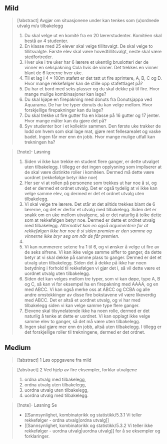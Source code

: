 
## Mild

> [!abstract] Avgjør om situasjonene under kan tenkes som (u)ordnede utvalg m/u tilbakelegg
> 1. Du skal velge ut en komité fra en 20 lærerstudenter. Komitéen skal bestå av 4 studenter.
> 2. En klasse med 25 elever skal velge tillitsvalgt. De skal velge to tillitsvalgte. Første elev skal være hovedtillitsvalgt, neste skal være stedfortreder.
> 3. Hver uke i tre uker har 6 lærere et ukentlig bruslotteri der de vinner en sekspakning Cola hvis de vinner. Det trekkes en vinner blant de 6 lærerne hver uke.
> 4. Til et lag i $4 \times 100$m stafett er det tatt ut fire sprintere, A, B, C og D. Hvor mange rekkefølger kan de stille opp stafettlaget på?
> 5. Du har et bord med seks plasser og du skal dekke på til fire. Hvor mange mulige kombinasjoner kan lage?
> 6. Du skal kjøpe en firepakning med donuts fra Donutsjappa ved Aquarama. De har tre typer donuts du kan velge mellom. Hvor forskjellige firepakninger kan du lage?
> 7. Du skal trekke ut fire gutter fra en klasse på 16 gutter og 17 jenter. Hvor mange måter kan du gjøre det på?
> 8. Syv studenter bor i et kollektiv sammen. Den første uke trakker de lodd om hvem som skal lage mat, gjøre rent fellesarealet og vaske badet. Ingen får mer enn én jobb. Hvor mange mulige utfall kan trekningen ha?


> [!note]- Løsning 
> 1. Siden vi ikke kan trekke en student flere ganger, er dette utvalget uten tilbakelegg. I tillegg er det ingen opplysning som impliserer at de skal være distinkte roller i komitéen. Dermed må dette være uordnet (rekkefølge betyr ikke noe)
> 2. Her ser vi at rollen på personene som trekkes ut har noe å si, og det er dermed et ordnet utvalg. Det er også tydelig at vi ikke kan velge samme elev, og dermed er det et ordnet utvalg uten tilbakelegg.
> 3. Vi skal velge tre lærere. Det står at det alltids trekkes blant de 6 lærerne, og det er derfor et utvalg med tilbakelegg. Siden det er snakk om en uke mellom utvalgene, så er det naturlig å tolke dette som at rekkefølgen betyr noe. Dermed er dette et ordnet utvalg med tilbakelegg. *Alternativt kan en også argumentere for at rekkefølgen ikke har noe å si siden premien er den samme og vinnerne ikke bryr seg om når de får premien*.
> 4. 
> 5. Vi kan nummerere setene fra $1$ til $6$, og vi ønsker å velge ut fire av de seks sifrene. Vi kan ikke velge samme siffer to ganger, da dette betyr at vi skal dekke på samme plass to ganger. Dermed er det et utvalg uten tilbakelegg. Siden det å dekke på ikke har noen betydning i forhold til rekkefølgen vi gjør det i, så vil dette være et uordnet utvalg uten tilbakelegg.
> 6. Siden det kan velges mellom tre typer, som vi kan døpe, type A, B og C, så kan vi for eksempel ha en firepakning med AAAA, og en med ABCC. Vi kan også merke oss at ABCC og CCBA og alle andre omstokkinger av disse fire bokstavene vil være likeverdig med ABCC. Det er altså et uordnet utvalg, og vi har med tilbakelegg siden vi kan velge samme type flere ganger.
> 7. Elevene skal tilsynelatende ikke ha noen rolle, dermed er det naturlig å tenke at dette er uordnet. Vi kan opplagt ikke velge samme elev to ganger, så det må være uten tilbakelegg.
> 8. Ingen skal gjøre mer enn én jobb, altså uten tilbakelegg. I tillegg er det forskjellige roller til trekningene, dermed er det ordnet. 


## Medium

> [!abstract] 1
> Løs oppgavene fra mild


> [!abstract] 2
> Ved hjelp av fire eksempler, forklar utvalgene
>  1. ordna utvalg med tilbakelegg,
>  2. ordna utvalg uten tilbakelegg,
>  3. uordna utvalg uten tilbakelegg,
>  4. uordna utvalg med tilbakelegg.

> [!note]- Løsning 
> Se 
> - [[Sannsynlighet, kombinatorikk og statistikk/5.3.1 Vi teller rekkefølger - ordna utvalg|ordna utvalg]]
> - [[Sannsynlighet, kombinatorikk og statistikk/5.3.2 Vi teller ikke rekkefølger - uordna utvalg|uordna utvalg]]
> for å se eksempler og forklaringer.